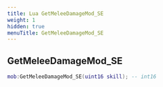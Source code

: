 ```yaml
---
title: Lua GetMeleeDamageMod_SE
weight: 1
hidden: true
menuTitle: GetMeleeDamageMod_SE
---
```

## GetMeleeDamageMod_SE
```lua
mob:GetMeleeDamageMod_SE(uint16 skill); -- int16
```